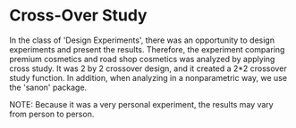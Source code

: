 # Cross-Over Study
In the class of 'Design Experiments', there was an opportunity to design experiments and present the results.
Therefore, the experiment comparing premium cosmetics and road shop cosmetics was analyzed by applying cross study.
It was 2 by 2 crossover design, and it created a 2*2 crossover study function. In addition, when analyzing in a nonparametric way, we use the 'sanon' package.

NOTE: Because it was a very personal experiment, the results may vary from person to person.


